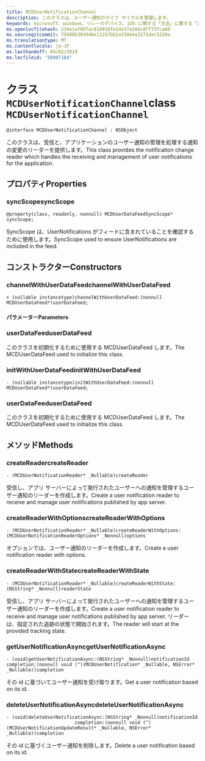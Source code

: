 ```yaml
---
title: MCDUserNotificationChannel
description: このクラスは、ユーザー通知のライフ サイクルを管理します。
keywords: microsoft、windows、リレーのデバイス、iOS に関する「方法」に関する「方法」の iPhone
ms.openlocfilehash: 234e1af807ac816918fe1de37a18dc07f73fca09
ms.sourcegitcommit: 75680b384946e11257bb2a33044a3172dec5220e
ms.translationtype: MT
ms.contentlocale: ja-JP
ms.lasthandoff: 04/02/2019
ms.locfileid: "58907184"
---
```

# <a name="class-mcdusernotificationchannel"></a><span data-ttu-id="a0867-104">クラス `MCDUserNotificationChannel`</span><span class="sxs-lookup"><span data-stu-id="a0867-104">class `MCDUserNotificationChannel`</span></span>

```
@interface MCDUserNotificationChannel : NSObject
```

<span data-ttu-id="a0867-105">このクラスは、受信と、アプリケーションのユーザー通知の管理を処理する通知の変更のリーダーを提供します。</span><span class="sxs-lookup"><span data-stu-id="a0867-105">This class provides the notification change reader which handles the receiving and management of user notifications for the application.</span></span> 

## <a name="properties"></a><span data-ttu-id="a0867-106">プロパティ</span><span class="sxs-lookup"><span data-stu-id="a0867-106">Properties</span></span>

### <a name="syncscope"></a><span data-ttu-id="a0867-107">syncScope</span><span class="sxs-lookup"><span data-stu-id="a0867-107">syncScope</span></span>
`@property(class, readonly, nonnull) MCDUserDataFeedSyncScope* syncScope;`

<span data-ttu-id="a0867-108">SyncScope は、UserNotifications がフィードに含まれていることを確認するために使用します。</span><span class="sxs-lookup"><span data-stu-id="a0867-108">SyncScope used to ensure UserNotifications are included in the feed.</span></span>

## <a name="constructors"></a><span data-ttu-id="a0867-109">コンストラクター</span><span class="sxs-lookup"><span data-stu-id="a0867-109">Constructors</span></span>

### <a name="channelwithuserdatafeed"></a><span data-ttu-id="a0867-110">channelWithUserDataFeed</span><span class="sxs-lookup"><span data-stu-id="a0867-110">channelWithUserDataFeed</span></span>
`+ (nullable instancetype)channelWithUserDataFeed:(nonnull MCDUserDataFeed*)userDataFeed;`

#### <a name="parameters"></a><span data-ttu-id="a0867-111">パラメーター</span><span class="sxs-lookup"><span data-stu-id="a0867-111">Parameters</span></span>

### <a name="userdatafeed"></a><span data-ttu-id="a0867-112">userDataFeed</span><span class="sxs-lookup"><span data-stu-id="a0867-112">userDataFeed</span></span>
<span data-ttu-id="a0867-113">このクラスを初期化するために使用する MCDUserDataFeed します。</span><span class="sxs-lookup"><span data-stu-id="a0867-113">The MCDUserDataFeed used to initialize this class.</span></span>

### <a name="initwithuserdatafeed"></a><span data-ttu-id="a0867-114">initWithUserDataFeed</span><span class="sxs-lookup"><span data-stu-id="a0867-114">initWithUserDataFeed</span></span>
`- (nullable instancetype)initWithUserDataFeed:(nonnull MCDUserDataFeed*)userDataFeed;`

### <a name="userdatafeed"></a><span data-ttu-id="a0867-115">userDataFeed</span><span class="sxs-lookup"><span data-stu-id="a0867-115">userDataFeed</span></span>
<span data-ttu-id="a0867-116">このクラスを初期化するために使用する MCDUserDataFeed します。</span><span class="sxs-lookup"><span data-stu-id="a0867-116">The MCDUserDataFeed used to initialize this class.</span></span>

## <a name="methods"></a><span data-ttu-id="a0867-117">メソッド</span><span class="sxs-lookup"><span data-stu-id="a0867-117">Methods</span></span>

### <a name="createreader"></a><span data-ttu-id="a0867-118">createReader</span><span class="sxs-lookup"><span data-stu-id="a0867-118">createReader</span></span>
`- (MCDUserNotificationReader* _Nullable)createReader`

<span data-ttu-id="a0867-119">受信し、アプリ サーバーによって発行されたユーザーへの通知を管理するユーザー通知のリーダーを作成します。</span><span class="sxs-lookup"><span data-stu-id="a0867-119">Create a user notification reader to receive and manage user notifications published by app server.</span></span>

### <a name="createreaderwithoptions"></a><span data-ttu-id="a0867-120">createReaderWithOptions</span><span class="sxs-lookup"><span data-stu-id="a0867-120">createReaderWithOptions</span></span>
`- (MCDUserNotificationReader* _Nullable)createReaderWithOptions:(MCDUserNotificationReaderOptions* _Nonnull)options`

<span data-ttu-id="a0867-121">オプションでは、ユーザー通知のリーダーを作成します。</span><span class="sxs-lookup"><span data-stu-id="a0867-121">Create a user notification reader with options.</span></span>

### <a name="createreaderwithstate"></a><span data-ttu-id="a0867-122">createReaderWithState</span><span class="sxs-lookup"><span data-stu-id="a0867-122">createReaderWithState</span></span>
`- (MCDUserNotificationReader* _Nullable)createReaderWithState:(NSString* _Nonnull)readerState`

<span data-ttu-id="a0867-123">受信し、アプリ サーバーによって発行されたユーザーへの通知を管理するユーザー通知のリーダーを作成します。</span><span class="sxs-lookup"><span data-stu-id="a0867-123">Create a user notification reader to receive and manage user notifications published by app server.</span></span> <span data-ttu-id="a0867-124">リーダーは、指定された追跡の状態で開始されます。</span><span class="sxs-lookup"><span data-stu-id="a0867-124">The reader will start at the provided tracking state.</span></span>  

### <a name="getusernotificationasync"></a><span data-ttu-id="a0867-125">getUserNotificationAsync</span><span class="sxs-lookup"><span data-stu-id="a0867-125">getUserNotificationAsync</span></span>
`- (void)getUserNotificationAsync:(NSString* _Nonnull)notificationId
                      completion:(nonnull void (^)(MCDUserNotification* _Nullable, NSError* _Nullable))completion`

<span data-ttu-id="a0867-126">その id に基づいてユーザー通知を受け取ります。</span><span class="sxs-lookup"><span data-stu-id="a0867-126">Get a user notification based on its id.</span></span>

### <a name="deleteusernotificationasync"></a><span data-ttu-id="a0867-127">deleteUserNotificationAsync</span><span class="sxs-lookup"><span data-stu-id="a0867-127">deleteUserNotificationAsync</span></span>
```
- (void)deleteUserNotificationAsync:(NSString* _Nonnull)notificationId
                         completion:(nonnull void (^)(MCDUserNotificationUpdateResult* _Nullable, NSError* _Nullable))completion
```

<span data-ttu-id="a0867-128">その id に基づくユーザー通知を削除します。</span><span class="sxs-lookup"><span data-stu-id="a0867-128">Delete a user notification based on its id.</span></span> 